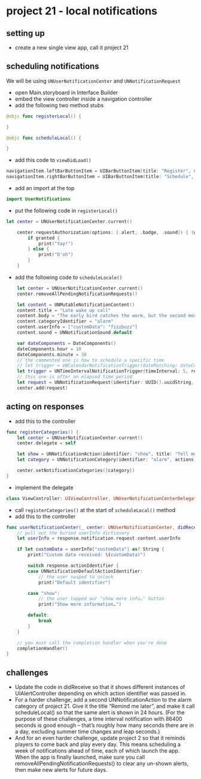 # project 21 - local notifications
## setting up
- create a new single view app, call it project 21
## scheduling notifications
We will be using `UNUserNotificationCenter` and `UNNotificationRequest`
- open Main.storyboard in Interface Builder
- embed the view controller inside a navigation controller
- add the following two method stubs
```swift
@objc func registerLocal() {

}

@objc func scheduleLocal() {

}
```
- add this code to `viewDidLoad()`
```swift
navigationItem.leftBarButtonItem = UIBarButtonItem(title: "Register", style: .plain, target: self, action: #selector(registerLocal))
navigationItem.rightBarButtonItem = UIBarButtonItem(title: "Schedule", style: .plain, target: self, action: #selector(scheduleLocal))
```
- add an import at the top
```swift
import UserNotifications
```
- put the following code in `registerLocal()`
```swift
let center = UNUserNotificationCenter.current()

    center.requestAuthorization(options: [.alert, .badge, .sound]) { (granted, error) in
        if granted {
            print("Yay!")
        } else {
            print("D'oh")
        }
    }

```
- add the following code to `scheduleLocale()`
```swift
    let center = UNUserNotificationCenter.current()
    center.removeAllPendingNotificationRequests()

    let content = UNMutableNotificationContent()
    content.title = "Late wake up call"
    content.body = "The early bird catches the worm, but the second mouse gets the cheese."
    content.categoryIdentifier = "alarm"
    content.userInfo = ["customData": "fizzbuzz"]
    content.sound = UNNotificationSound.default

    var dateComponents = DateComponents()
    dateComponents.hour = 10
    dateComponents.minute = 30
    // the commented one is how to schedule a specific time
    // let trigger = UNCalendarNotificationTrigger(dateMatching: dateComponents, repeats: true)
    let trigger = UNTimeIntervalNotificationTrigger(timeInterval: 5, repeats: false)
    // this one is after an elapsed time period
    let request = UNNotificationRequest(identifier: UUID().uuidString, content: content, trigger: trigger)
    center.add(request)
```
## acting on responses
- add this to the controller
```swift
func registerCategories() {
    let center = UNUserNotificationCenter.current()
    center.delegate = self

    let show = UNNotificationAction(identifier: "show", title: "Tell me more…", options: .foreground)
    let category = UNNotificationCategory(identifier: "alarm", actions: [show], intentIdentifiers: [])

    center.setNotificationCategories([category])
}
```
- implement the delegate
```swift
class ViewController: UIViewController, UNUserNotificationCenterDelegate {
```
- call `registerCategories()` at the start of `scheduleLocal()` method
- add this to the controller
```swift
func userNotificationCenter(_ center: UNUserNotificationCenter, didReceive response: UNNotificationResponse, withCompletionHandler completionHandler: @escaping () -> Void) {
    // pull out the buried userInfo dictionary
    let userInfo = response.notification.request.content.userInfo

    if let customData = userInfo["customData"] as? String {
        print("Custom data received: \(customData)")

        switch response.actionIdentifier {
        case UNNotificationDefaultActionIdentifier:
            // the user swiped to unlock
            print("Default identifier")

        case "show":
            // the user tapped our "show more info…" button
            print("Show more information…")

        default:
            break
        }
    }

    // you must call the completion handler when you're done
    completionHandler()
}
```
## challenges
- Update the code in didReceive so that it shows different instances of UIAlertController depending on which action identifier was passed in.
- For a harder challenge, add a second UNNotificationAction to the alarm category of project 21. Give it the title “Remind me later”, and make it call scheduleLocal() so that the same alert is shown in 24 hours. (For the purpose of these challenges, a time interval notification with 86400 seconds is good enough – that’s roughly how many seconds there are in a day, excluding summer time changes and leap seconds.)
- And for an even harder challenge, update project 2 so that it reminds players to come back and play every day. This means scheduling a week of notifications ahead of time, each of which launch the app. When the app is finally launched, make sure you call removeAllPendingNotificationRequests() to clear any un-shown alerts, then make new alerts for future days.